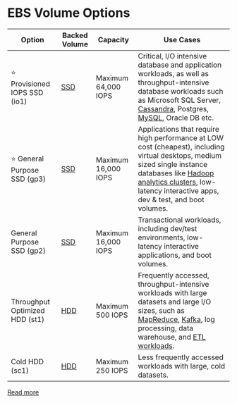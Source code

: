 # EBS Volume Options

| Option                            | Backed Volume                                              | Capacity            | Use Cases                                                                                                                                                                                                                                                                                                                                 |
|-----------------------------------|------------------------------------------------------------|---------------------|-------------------------------------------------------------------------------------------------------------------------------------------------------------------------------------------------------------------------------------------------------------------------------------------------------------------------------------------|
| :star: Provisioned IOPS SSD (io1) | [SSD](../../../../1_HLDDesignComponents/3_DatabaseComponents/1_Glossaries/StorageOptions.md) | Maximum 64,000 IOPS | Critical, I/O intensive database and application workloads, as well as throughput-intensive database workloads such as Microsoft SQL Server, [Cassandra](../../../../1_HLDDesignComponents/3_DatabaseComponents/NoSQL-Databases/WideColumnDB/ApacheCasandra.md), Postgres, [MySQL](), Oracle DB etc.                                                   |
| :star: General Purpose SSD (gp3)  | [SSD](../../../../1_HLDDesignComponents/3_DatabaseComponents/1_Glossaries/StorageOptions.md) | Maximum 16,000 IOPS | Applications that require high performance at LOW cost (cheapest), including virtual desktops, medium sized single instance databases like [Hadoop analytics clusters](../../../../1_HLDDesignComponents/5_BigDataComponents/ETLServices/BatchProcessing/ApacheHadoop/Readme.md), low-latency interactive apps, dev & test, and boot volumes.         |
| General Purpose SSD (gp2)         | [SSD](../../../../1_HLDDesignComponents/3_DatabaseComponents/1_Glossaries/StorageOptions.md) | Maximum 16,000 IOPS | Transactional workloads, including dev/test environments, low-latency interactive applications, and boot volumes.                                                                                                                                                                                                                         |
| Throughput Optimized HDD (st1)    | [HDD](../../../../1_HLDDesignComponents/3_DatabaseComponents/1_Glossaries/StorageOptions.md) | Maximum 500 IOPS    | Frequently accessed, throughput-intensive workloads with large datasets and large I/O sizes, such as [MapReduce](../../../../1_HLDDesignComponents/5_BigDataComponents/0_Glossaries/MapReduce.md), [Kafka](../../../../1_HLDDesignComponents/4_MessageBrokers/Kafka/Readme.md), log processing, data warehouse, and [ETL workloads](). |
| Cold HDD (sc1)                    | [HDD](../../../../1_HLDDesignComponents/3_DatabaseComponents/1_Glossaries/StorageOptions.md) | Maximum 250 IOPS    | Less frequently accessed workloads with large, cold datasets.                                                                                                                                                                                                                                                                             |

[Read more](https://docs.aws.amazon.com/AWSEC2/latest/UserGuide/ebs-volume-types.html)